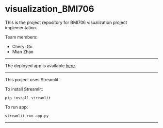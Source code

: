# visualization_BMI706
This is the project repository for BMI706 visualization project implementation. 

Team members:
- Cheryl Gu
- Mian Zhao

---

The deployed app is available [here](https://bmi706visualizationhpv.streamlit.app/).

---

This project uses Streamlit.

To install Streamlit:

`pip install streamlit`


To run app:

`streamlit run app.py`

---
